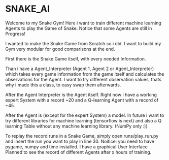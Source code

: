# SNAKE_AI

Welcome to my Snake Gym! Here i want to train different machine learning Agents to play the Game of Snake. Notice that some Agents are still in Progress!

I wanted to make the Snake Game from Scratch so i did. I want to build my Gym very modular for good comparisons at the end. 

First there is the Snake Game itself, with every needed Information. 

Than i have a Agent_Interpreter (Agent 1, Agent 2 or Agent_Interpreter) which takes every game information from the game itself and calculates the observations for the Agent. I want to try different observation values, thats why i made this a class, to easy swap them afterwards.

After the Agent Interpreter is the Agent itself. Right now i have a working expert System with a record ~20 and a Q-learning Agent with a record of ~45.

After the Agent is (except for the expert System) a model.  In future i want to try different libraries for machine learning (tensorflow is next) and also a Q learning Table without any machine learning library. (NumPy only :))

To replay the record runs in a Snake Game, simply open runs/play_run.py and insert the run you want to play in line 30.
Noitice: you need to have pygame, numpy and time installed. I have a graphical User Interface Planned to see the record of different Agents after x hours of training.
